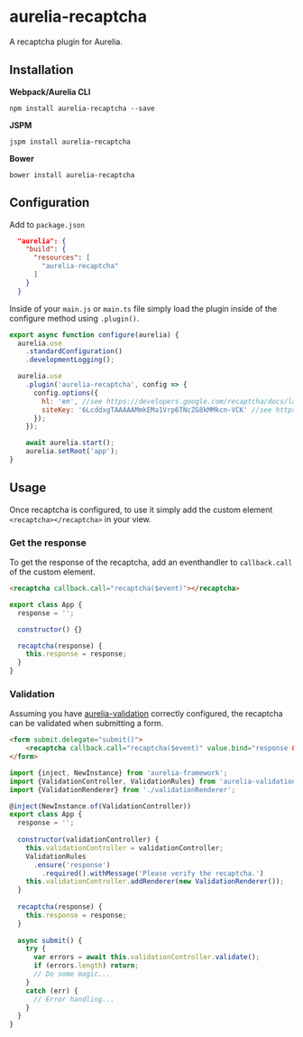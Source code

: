 # aurelia-recaptcha

A recaptcha plugin for Aurelia.


## Installation

**Webpack/Aurelia CLI**

```shell
npm install aurelia-recaptcha --save
```

**JSPM**

```shell
jspm install aurelia-recaptcha
```

**Bower**

```shell
bower install aurelia-recaptcha
```

## Configuration

Add to `package.json`

```json
  "aurelia": {
    "build": {
      "resources": [
        "aurelia-recaptcha"
      ]
    }
  }
```


Inside of your `main.js` or `main.ts` file simply load the plugin inside of the configure method using `.plugin()`.

```javascript
export async function configure(aurelia) {
  aurelia.use
    .standardConfiguration()
    .developmentLogging();

  aurelia.use
    .plugin('aurelia-recaptcha', config => {
      config.options({
        hl: 'en', //see https://developers.google.com/recaptcha/docs/language
        siteKey: '6LcddxgTAAAAAMmkEMa1Vrp6TNcZG8kMMkcn-VCK' //see https://www.google.com/recaptcha/admin#createsite
      });
    });

    await aurelia.start();
    aurelia.setRoot('app');
}
```

## Usage

Once recaptcha is configured, to use it simply add the custom element `<recaptcha></recaptcha>` in your view.

### Get the response

To get the response of the recaptcha, add an eventhandler to `callback.call` of the custom element.

```html
<recaptcha callback.call="recaptcha($event)"></recaptcha>
```

```javascript
export class App {
  response = '';

  constructor() {}

  recaptcha(response) { 
    this.response = response;
  }
}
````


### Validation

Assuming you have [aurelia-validation](https://github.com/aurelia/validation) correctly configured, the recaptcha can be validated when submitting a form.

```html
<form submit.delegate="submit()">
    <recaptcha callback.call="recaptcha($event)" value.bind="response & validate"></recaptcha>
</form>
```

```javascript
import {inject, NewInstance} from 'aurelia-framework';
import {ValidationController, ValidationRules} from 'aurelia-validation';
import {ValidationRenderer} from './validationRenderer';

@inject(NewInstance.of(ValidationController))
export class App {
  response = '';
  
  constructor(validationController) {
    this.validationController = validationController;
    ValidationRules
      .ensure('response')
        .required().withMessage('Please verify the recaptcha.')
    this.validationController.addRenderer(new ValidationRenderer());
  }
  
  recaptcha(response) {
    this.response = response;
  }
  
  async submit() {
    try {
      var errors = await this.validationController.validate();
      if (errors.length) return;
      // Do some magic...
    }
    catch (err) {
      // Error handling...
    }
  }
}
```
